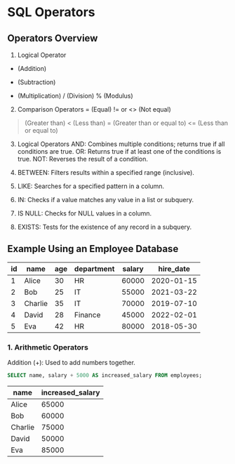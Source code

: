 # SQL Operators
## Operators Overview
1. Logical Operator 
+ (Addition)
- (Subtraction)
* (Multiplication)
/ (Division)
% (Modulus)

2. Comparison Operators 
= (Equal)
!= or <> (Not equal)
> (Greater than)
< (Less than)
>= (Greater than or equal to)
<= (Less than or equal to)

3. Logical Operators
AND: Combines multiple conditions; returns true if all conditions are true.
OR: Returns true if at least one of the conditions is true.
NOT: Reverses the result of a condition.

4. BETWEEN: Filters results within a specified range (inclusive).
5. LIKE: Searches for a specified pattern in a column.
6. IN: Checks if a value matches any value in a list or subquery.
7. IS NULL: Checks for NULL values in a column.
8. EXISTS: Tests for the existence of any record in a subquery.

## Example Using an Employee Database

| **id** | **name** | **age** | **department** | **salary** | **hire_date** |
|------------------|----------------|----------------|--------------------|----------------|------------|
| 1             | Alice           | 30            | HR                  | 60000     | 2020-01-15   |
| 2             | Bob           | 25            | IT                  | 55000     | 2021-03-22   |
| 3             | Charlie           | 35            | IT                  | 70000     | 2019-07-10   |
| 4             | David           | 28            | Finance                  | 45000     | 2022-02-01   |
| 5             | Eva           | 42            | HR                  | 80000     | 2018-05-30   |

### 1. Arithmetic Operators
Addition (+): Used to add numbers together.
```sql
SELECT name, salary + 5000 AS increased_salary FROM employees;
```
|**name**|**increased_salary**|
|----------------|------------|
|Alice|	65000|
|Bob|	60000|
|Charlie|	75000|
|David|	50000|
|Eva|	85000|

